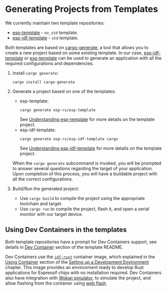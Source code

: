# Generating Projects from Templates

We currently maintain two template repositories:
- [esp-template][esp-template] - `no_std` template.
- [esp-idf-template][esp-idf-template] - `std` template.

Both templates are based on [cargo-generate][cargo-generate], a tool that allows you to create a new project based on some existing template. In our case, [esp-idf-template][esp-idf-template] or [esp-template][esp-template] can be used to generate an application with all the required configurations and dependencies.

1. Install `cargo generate`:
    ```shell
    cargo install cargo-generate
    ```
2. Generate a project based on one of the templates:
    - esp-template:
        ```shell
        cargo generate esp-rs/esp-template
        ```
        See [Understanding esp-template][understanding-esp-template] for more details on the template project.
    - esp-idf-template:
        ```shell
        cargo generate esp-rs/esp-idf-template cargo
        ```
        See [Understanding esp-idf-template][understanding-esp-idf-template] for more details on the template project.

    When the `cargo generate` subcommand is invoked, you will be prompted to answer several questions regarding the target of your application. Upon completion of this process, you will have a buildable project with all the correct configurations.

3. Build/Run the generated project:
   - Use `cargo build` to compile the project using the appropriate toolchain and target.
   - Use `cargo run` to compile the project, flash it, and open a serial monitor with our target device.

[cargo-generate]: https://github.com/cargo-generate/cargo-generate
[esp-idf-template]: https://github.com/esp-rs/esp-idf-template
[esp-template]: https://github.com/esp-rs/esp-template
[understanding-esp-template]: ./esp-template.md
[understanding-esp-idf-template]: ./esp-idf-template.md

## Using Dev Containers in the templates

Both template repositories have a prompt for Dev Containers support, see details in [Dev Container][dev-container] section of the template README.

Dev Containers use the [`idf-rust`][idf-rust] container image, which explained in the [Using Container][using-container] section of the [Setting up a Development Environment][setting-env] chapter. This image provides an environment ready to develop Rust applications for Espressif chips with no installation required. Dev Containers also have integration with [Wokwi simulator][wokwi], to simulate the project, and allow flashing from the container using [web flash][web-flash].

[dev-container]: https://github.com/esp-rs/esp-template/tree/main/docs#dev-containers
[idf-rust]: https://hub.docker.com/r/espressif/idf-rust/tags
[using-container]: ../../installation/using-containers.md
[wokwi]: https://wokwi.com/
[web-flash]: https://github.com/bjoernQ/esp-web-flash-server
[setting-env]: ../../installation/index.md
